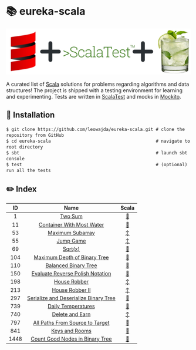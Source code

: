 # :books: eureka-scala

![banner](./docs/banner.png "eureka-scala")

A curated list of [Scala](https://scala-lang.org/) solutions for problems regarding algorithms and data structures! The project is shipped with a testing environment for learning and experimenting.
Tests are written in [ScalaTest](https://www.scalatest.org/) and mocks in [Mockito](https://www.scalatest.org/plus/mockito).

## :pushpin: Installation

```shell
$ git clone https://github.com/leowajda/eureka-scala.git # clone the repository from GitHub
$ cd eureka-scala                                        # navigate to root directory
$ sbt                                                    # launch sbt console
$ test                                                   # (optional) run all the tests
```

## :pencil2: Index
|  ID  |                                                     Name                                                      |                                                                Scala                                                                 |
|:----:|:-------------------------------------------------------------------------------------------------------------:|:------------------------------------------------------------------------------------------------------------------------------------:|
|  1   |                               [Two Sum](https://leetcode.com/problems/two-sum/)                               |    [:arrows_counterclockwise:](https://github.com/leowajda/eureka-scala/blob/master/src/main/scala/array/recursive/LC_0001.scala)    |
|  11  |             [Container With Most Water](https://leetcode.com/problems/container-with-most-water/)             |    [:arrows_counterclockwise:](https://github.com/leowajda/eureka-scala/blob/master/src/main/scala/array/recursive/LC_0011.scala)    |
|  53  |                      [Maximum Subarray](https://leetcode.com/problems/maximum-subarray/)                      |         [:arrow_up_down:](https://github.com/leowajda/eureka-scala/blob/master/src/main/scala/array/iterative/LC_0053.scala)         |
|  55  |                             [Jump Game](https://leetcode.com/problems/jump-game/)                             |         [:arrow_up_down:](https://github.com/leowajda/eureka-scala/blob/master/src/main/scala/array/iterative/LC_0055.scala)         |
|  69  |                                [Sqrt(x)](https://leetcode.com/problems/sqrtx/)                                |    [:arrows_counterclockwise:](https://github.com/leowajda/eureka-scala/blob/master/src/main/scala/array/recursive/LC_0069.scala)    |
| 104  |          [Maximum Depth of Binary Tree](https://leetcode.com/problems/maximum-depth-of-binary-tree/)          | [:arrows_counterclockwise:](https://github.com/leowajda/eureka-scala/blob/master/src/main/scala/binary_tree/recursive/LC_0104.scala) |
| 110  |                  [Balanced Binary Tree](https://leetcode.com/problems/balanced-binary-tree/)                  | [:arrows_counterclockwise:](https://github.com/leowajda/eureka-scala/blob/master/src/main/scala/binary_tree/recursive/LC_0110.scala) |
| 150  |      [Evaluate Reverse Polish Notation](https://leetcode.com/problems/evaluate-reverse-polish-notation/)      |    [:arrows_counterclockwise:](https://github.com/leowajda/eureka-scala/blob/master/src/main/scala/math/recursive/LC_0150.scala)     |
| 198  |                          [House Robber](https://leetcode.com/problems/house-robber/)                          |         [:arrow_up_down:](https://github.com/leowajda/eureka-scala/blob/master/src/main/scala/array/iterative/LC_0198.scala)         |
| 213  |                       [House Robber II](https://leetcode.com/problems/house-robber-ii/)                       |         [:arrow_up_down:](https://github.com/leowajda/eureka-scala/blob/master/src/main/scala/array/iterative/LC_0213.scala)         |
| 297  | [Serialize and Deserialize Binary Tree](https://leetcode.com/problems/serialize-and-deserialize-binary-tree/) | [:arrows_counterclockwise:](https://github.com/leowajda/eureka-scala/blob/master/src/main/scala/binary_tree/recursive/LC_0297.scala) |
| 739  |                    [Daily Temperatures](https://leetcode.com/problems/daily-temperatures/)                    |    [:arrows_counterclockwise:](https://github.com/leowajda/eureka-scala/blob/master/src/main/scala/array/recursive/LC_0739.scala)    |
| 740  |                       [Delete and Earn](https://leetcode.com/problems/delete-and-earn/)                       |         [:arrow_up_down:](https://github.com/leowajda/eureka-scala/blob/master/src/main/scala/array/iterative/LC_0740.scala)         |
| 797  |       [All Paths From Source to Target](https://leetcode.com/problems/all-paths-from-source-to-target/)       |    [:arrows_counterclockwise:](https://github.com/leowajda/eureka-scala/blob/master/src/main/scala/graph/recursive/LC_0797.scala)    |
| 841  |                        [Keys and Rooms](https://leetcode.com/problems/keys-and-rooms/)                        |    [:arrows_counterclockwise:](https://github.com/leowajda/eureka-scala/blob/master/src/main/scala/graph/recursive/LC_0841.scala)    |
| 1448 |       [Count Good Nodes in Binary Tree](https://leetcode.com/problems/count-good-nodes-in-binary-tree/)       | [:arrows_counterclockwise:](https://github.com/leowajda/eureka-scala/blob/master/src/main/scala/binary_tree/recursive/LC_1448.scala) |